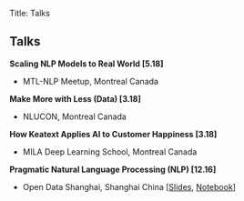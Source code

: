 Title: Talks

## Talks
**Scaling NLP Models to Real World [5.18]**

- MTL-NLP Meetup, Montreal Canada


**Make More with Less (Data) [3.18]**

- NLUCON, Montreal Canada


**How Keatext Applies AI to Customer Happiness [3.18]**

- MILA Deep Learning School, Montreal Canada


**Pragmatic Natural Language Processing (NLP) [12.16]**

- Open Data Shanghai, Shanghai China [[Slides](https://github.com/fortiema/talks/blob/master/opendata2016sh/pragmatic-nlp-opendata2016sh.pdf), [Notebook](https://github.com/fortiema/notebooks/blob/master/Pragmatic%20NLP.ipynb)]

